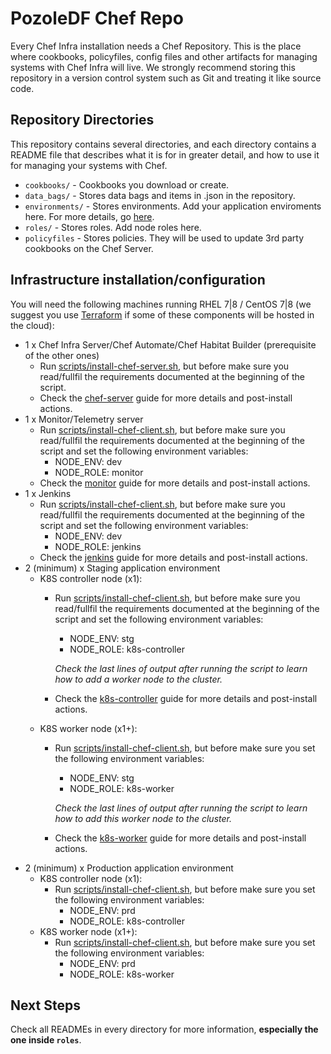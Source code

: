 # PozoleDF Chef Repo

Every Chef Infra installation needs a Chef Repository. This is the place where cookbooks, policyfiles, config files and other artifacts for managing systems with Chef Infra will live. We strongly recommend storing this repository in a version control system such as Git and treating it like source code.

## Repository Directories

This repository contains several directories, and each directory contains a README file that describes what it is for in greater detail, and how to use it for managing your systems with Chef.

- `cookbooks/` - Cookbooks you download or create.
- `data_bags/` - Stores data bags and items in .json in the repository.
- `environments/` - Stores environments. Add your application enviroments here.
  For more details, go [here](./docs/chef-server.md#Habitat_channels).
- `roles/` - Stores roles. Add node roles here.
- `policyfiles` - Stores policies. They will be used to update 3rd party cookbooks on the
  Chef Server.

## Infrastructure installation/configuration

You will need the following machines running RHEL 7|8 / CentOS 7|8 (we suggest you use [Terraform](https://www.terraform.io) if some of these components will be hosted in the cloud):

- 1 x Chef Infra Server/Chef Automate/Chef Habitat Builder (prerequisite of the other ones)
  - Run [scripts/install-chef-server.sh](https://github.com/kuritsu/pozoledf-chef-repo/tree/main/scripts/install-chef-server.sh), but before make sure you read/fullfil the requirements documented at the beginning of the script.
  - Check the [chef-server](./roles/README.md#chef-server) guide for more details and post-install actions.
- 1 x Monitor/Telemetry server
  - Run [scripts/install-chef-client.sh](https://github.com/kuritsu/pozoledf-chef-repo/tree/main/scripts/install-chef-client.sh), but before make sure you read/fullfil the requirements documented at the beginning of the script and set the following environment variables:
    - NODE_ENV: dev
    - NODE_ROLE: monitor
  - Check the [monitor](./roles/README.md#monitor) guide for more details and post-install actions.
- 1 x Jenkins
  - Run [scripts/install-chef-client.sh](https://github.com/kuritsu/pozoledf-chef-repo/tree/main/scripts/install-chef-client.sh), but before make sure you read/fullfil the requirements documented at the beginning of the script and set the following environment variables:
    - NODE_ENV: dev
    - NODE_ROLE: jenkins
  - Check the [jenkins](./roles/README.md#jenkins) guide for more details and post-install actions.
- 2 (minimum) x Staging application environment
  - K8S controller node (x1):
    - Run [scripts/install-chef-client.sh](https://github.com/kuritsu/pozoledf-chef-repo/tree/main/scripts/install-chef-client.sh), but before make sure you read/fullfil the requirements documented at the beginning of the script and set the following environment variables:
      - NODE_ENV: stg
      - NODE_ROLE: k8s-controller

      *Check the last lines of output after running the script to learn how to add a worker node to the cluster.*
    - Check the [k8s-controller](./roles/README.md#k8s-controller) guide for more details and post-install actions.
  - K8S worker node (x1+):
    - Run [scripts/install-chef-client.sh](https://github.com/kuritsu/pozoledf-chef-repo/tree/main/scripts/install-chef-client.sh), but before make sure you set the following
  environment variables:
      - NODE_ENV: stg
      - NODE_ROLE: k8s-worker

      *Check the last lines of output after running the script to learn how to add this worker node to the cluster.*
    - Check the [k8s-worker](./roles/README.md#k8s-worker) guide for more details and post-install actions.
- 2 (minimum) x Production application environment
  - K8S controller node (x1):
    - Run [scripts/install-chef-client.sh](https://github.com/kuritsu/pozoledf-chef-repo/tree/main/scripts/install-chef-client.sh), but before make sure you set the following
  environment variables:
      - NODE_ENV: prd
      - NODE_ROLE: k8s-controller
  - K8S worker node (x1+):
    - Run [scripts/install-chef-client.sh](https://github.com/kuritsu/pozoledf-chef-repo/tree/main/scripts/install-chef-client.sh), but before make sure you set the following
  environment variables:
      - NODE_ENV: prd
      - NODE_ROLE: k8s-worker

## Next Steps

Check all READMEs in every directory for more information, **especially the one inside `roles`**.
